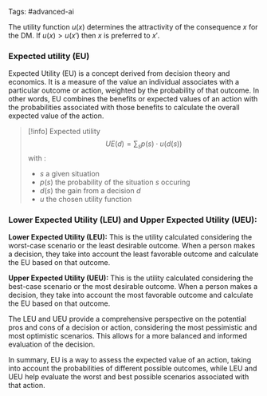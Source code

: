 Tags: #advanced-ai 

The utility function $u(x)$ determines the attractivity of the consequence $x$ for the DM.
If $u(x) > u(x')$ then $x$ is preferred to $x'$. 

### Expected utility (EU)

Expected Utility (EU) is a concept derived from decision theory and economics. It is a measure of the value an individual associates with a particular outcome or action, weighted by the probability of that outcome. In other words, EU combines the benefits or expected values of an action with the probabilities associated with those benefits to calculate the overall expected value of the action.

> [!info] Expected utility
> $$UE(d) = \sum_{s}{p(s) \cdot u(d(s))}$$
> with :
> - $s$ a given situation 
> - $p(s)$ the probability of the situation $s$ occuring
> - $d(s)$ the gain from a decision $d$
> - $u$ the chosen utility function

### Lower Expected Utility (LEU) and Upper Expected Utility (UEU):

**Lower Expected Utility (LEU):** This is the utility calculated considering the worst-case scenario or the least desirable outcome. When a person makes a decision, they take into account the least favorable outcome and calculate the EU based on that outcome.

**Upper Expected Utility (UEU):** This is the utility calculated considering the best-case scenario or the most desirable outcome. When a person makes a decision, they take into account the most favorable outcome and calculate the EU based on that outcome.


The LEU and UEU provide a comprehensive perspective on the potential pros and cons of a decision or action, considering the most pessimistic and most optimistic scenarios. This allows for a more balanced and informed evaluation of the decision.

In summary, EU is a way to assess the expected value of an action, taking into account the probabilities of different possible outcomes, while LEU and UEU help evaluate the worst and best possible scenarios associated with that action.
